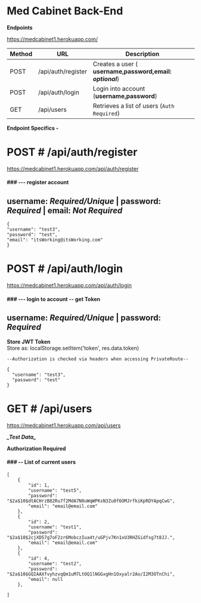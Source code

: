 # Med Cabinet Back-End

**Endpoints**

https://medcabinet1.herokuapp.com/

| Method | URL                | Description                                               |
| ------ | ------------------ | --------------------------------------------------------- |
| POST   | /api/auth/register | Creates a user ( **username,password,email: _optional_**) |
| POST   | /api/auth/login    | Login into account (**username,password**)                |
| GET    | /api/users         | Retrieves a list of users (`Auth Required`)               |

**Endpoint Specifics -**

# POST # /api/auth/register

<https://medcabinet1.herokuapp.com/api/auth/register>

#### ### --- register account

## username: _Required/Unique_ | password: _Required_ | email: _Not Required_

```
{
"username": "test3",
"password": "test",
"email": "itsWorking@itsWorking.com"
}
```

# POST # /api/auth/login

<https://medcabinet1.herokuapp.com/api/auth/login>

#### ### --- login to account -- get Token

## username: _Required/Unique_ | password: _Required_

**Store JWT Token**  
Store as: localStorage.setItem('token', res.data.token)

`--Authorization is checked via headers when accessing PrivateRoute--`

```
{
  "username": "test3",
  "password": "test"
}
```

# GET # /api/users

<https://medcabinet1.herokuapp.com/api/users>

***\_*Test Data*\_***

**Authorization Required**

#### ### -- List of current users

```
[
    {
        "id": 1,
        "username": "test5",
        "password": "$2a$10$dtACHrzB82Ru7f2MdA7N0uWqWPKsN3Zu0f6OMJrfkiKpRDYApqCwG",
        "email": "email@email.com"
    },
    {
        "id": 2,
        "username": "test1",
        "password": "$2a$10$2cjXD57g7oF2zr6MobczIua4t/uGPjv7Kn1xU3RHZGidfsg7t8JJ.",
        "email": "email@email.com"
    },
    {
        "id": 4,
        "username": "test2",
        "password": "$2a$10$GQIAAXfvyhzvqQm1uM7LtOQ1lNGGxgHn1Oxyalr2Ao/I2M3OTnChi",
        "email": null
    },

]
```
